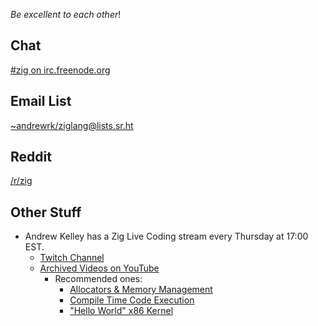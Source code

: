 _Be excellent to each other_!

## Chat

[#zig on irc.freenode.org](https://webchat.freenode.net/?channels=%23zig)

## Email List

[~andrewrk/ziglang@lists.sr.ht](https://lists.sr.ht/%7Eandrewrk/ziglang)

## Reddit

[/r/zig](https://www.reddit.com/r/zig)

## Other Stuff

 * Andrew Kelley has a Zig Live Coding stream every Thursday at 17:00 EST.
   - [Twitch Channel](https://www.twitch.tv/andrewrok)
   - [Archived Videos on YouTube](https://www.youtube.com/playlist?list=PLviMr_WImMhHA_yCD2-VfUSB_j4qSQ8pf)
     - Recommended ones:
       - [Allocators & Memory Management](https://www.youtube.com/watch?v=WLJ_7lpBhys&list=PLviMr_WImMhHA_yCD2-VfUSB_j4qSQ8pf)
       - [Compile Time Code Execution](https://www.youtube.com/watch?v=mdzkTOsSxW8&list=PLviMr_WImMhHA_yCD2-VfUSB_j4qSQ8pf)
       - ["Hello World" x86 Kernel](https://www.youtube.com/watch?v=yUge-ujPxzQ&index=15&list=PLviMr_WImMhHA_yCD2-VfUSB_j4qSQ8pf)